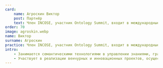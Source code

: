 ```yaml
---
card:
    name: Агроскин Виктор
    post: Партнёр
    text: Член INCOSE, участник Ontology Summit, входит в международные рабочие группы POSC Caesar Association, FIATECH, ISO.
order: 70
image: agroskin.webp
name: Виктор
surname: Агроскин
practice: Член INCOSE, участник Ontology Summit, входит в международные рабочие группы POSC Caesar Association, FIATECH, ISO.
intro:
    - Занимается семантическими технологиями в управлении знаниями, графами знаний, онтологическим федерированием информационных систем. Входил в число разработчиков стандарта интеграции данных жизненного цикла ISO 15926, руководил разработкой программной платформы онтологической инженерии .15926 Editor. Архитектор проекта коллаборативного семантического моделирования «Стандартопедия».
    - Участвует в реализации венчурных и инновационных проектов, осуществлял запуск и управление рядом инвестиционных стартапов в России и за рубежом, промышленными инвестициями в "индустрию 4.0". Работал с проектами применения блокчейна на рынках капиталов и в области торгового финансирования. Участвовал в создании цифровых платформ для сельского хозяйства.
---
```


